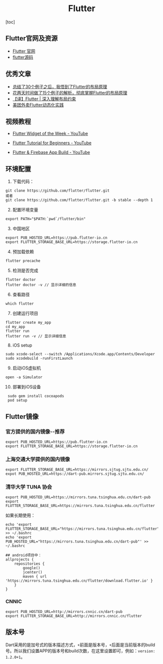 <h1 align="center">Flutter</h1>

[toc]

## Flutter官网及资源

* [Flutter 官网](https://flutter.dev/)
* [flutter源码](https://github.com/flutter/flutter)

## 优秀文章

* [总结了30个例子之后，我悟到了Flutter的布局原理](https://juejin.cn/post/6914155427651387399)
* [花两天时间做了15个例子的解析，彻底掌握Flutter的布局原理](https://juejin.cn/post/6916157915590033421)
* [【译】Flutter | 深入理解布局约束](https://juejin.cn/post/6846687593745088526)
* [美团外卖Flutter动态化实践](https://tech.meituan.com/2020/06/23/meituan-flutter-flap.html)

## 视频教程

* [Flutter Widget of the Week - YouTube](https://www.youtube.com/playlist?list=PLjxrf2q8roU23XGwz3Km7sQZFTdB996iG)

* [Flutter Tutorial for Beginners - YouTube](https://www.youtube.com/playlist?list=PL4cUxeGkcC9jLYyp2Aoh6hcWuxFDX6PBJ)

* [Flutter & Firebase App Build - YouTube](https://www.youtube.com/playlist?list=PL4cUxeGkcC9j--TKIdkb3ISfRbJeJYQwC)

  

## 环境配置

1. 下载代码：

```
git clone https://github.com/flutter/flutter.git
或者
git clone https://github.com/flutter/flutter.git -b stable --depth 1
```

2. 配置环境变量

```
export PATH="$PATH:`pwd`/flutter/bin"
```

3. 中国地区

```
export PUB_HOSTED_URL=https://pub.flutter-io.cn
export FLUTTER_STORAGE_BASE_URL=https://storage.flutter-io.cn
```

4. 预加载依赖

```
flutter precache
```

5. 检测是否完成

```
flutter doctor
flutter doctor -v // 显示详细的信息
```

6. 查看路径

```
which flutter
```

7. 创建运行项目

```
flutter create my_app
cd my_app
flutter run
flutter run -v // 显示详细信息
```

8. iOS setup

```
sudo xcode-select --switch /Applications/Xcode.app/Contents/Developer
sudo xcodebuild -runFirstLaunch
```

9. 启动iOS虚拟机

```
open -a Simulator
```

10. 部署到iOS设备

```
 sudo gem install cocoapods
 pod setup
```



## Flutter镜像

### 官方提供的国内镜像--推荐

```
export PUB_HOSTED_URL=https://pub.flutter-io.cn
export FLUTTER_STORAGE_BASE_URL=https://storage.flutter-io.cn
```

### 上海交通大学提供的国内镜像

```
export FLUTTER_STORAGE_BASE_URL=https://mirrors.sjtug.sjtu.edu.cn/
expot PUB_HOSTED_URL=https://dart-pub.mirrors.sjtug.sjtu.edu.cn/
```

### 清华大学 TUNA 协会

```
export PUB_HOSTED_URL=https://mirrors.tuna.tsinghua.edu.cn/dart-pub
export FLUTTER_STORAGE_BASE_URL=https://mirrors.tuna.tsinghua.edu.cn/flutter
```

如果长期使用：

```
echo 'export FLUTTER_STORAGE_BASE_URL="https://mirrors.tuna.tsinghua.edu.cn/flutter"' >> ~/.bashrc
echo 'export PUB_HOSTED_URL="https://mirrors.tuna.tsinghua.edu.cn/dart-pub"' >> ~/.bashrc

## android项目中：
allprojects {
    repositories {
        google()
        jcenter()
        maven { url 'https://mirrors.tuna.tsinghua.edu.cn/flutter/download.flutter.io' }
    }
}
```

###  CNNIC

```
export PUB_HOSTED_URL=http://mirrors.cnnic.cn/dart-pub
export FLUTTER_STORAGE_BASE_URL=http://mirrors.cnnic.cn/flutter
```

## 版本号

​	Dart采用的是加号式的版本描述方式，`+`前面是版本号，`+`后面是当前版本的build号。所以我们设置APP的版本号和build次数，在这里设置即可，例如：`version: 1.2.0+1`。


